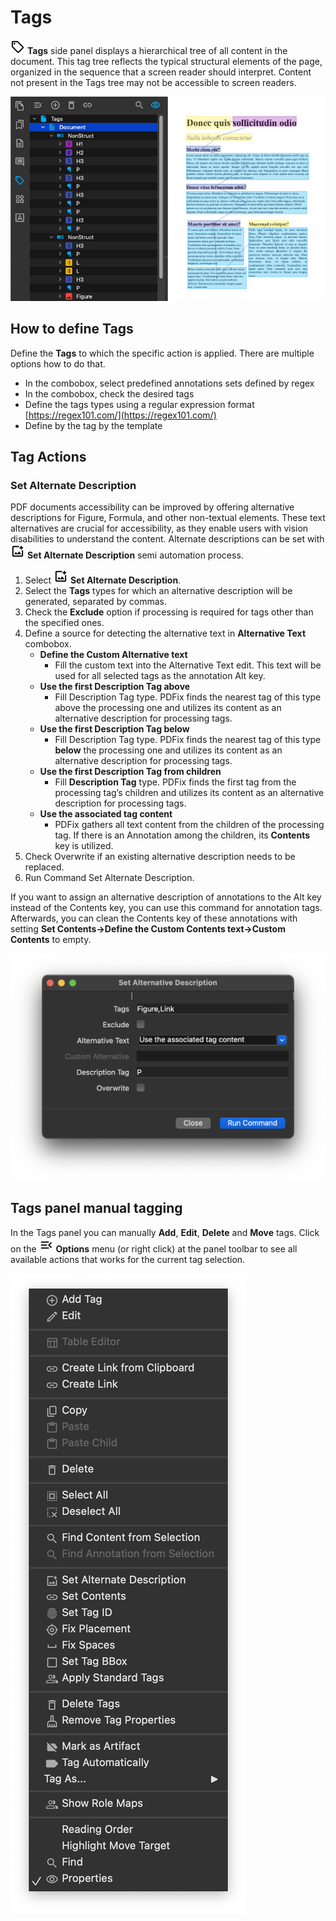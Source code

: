 # Tags

![Tags Icon](/images/panestructtree.png) __Tags__ side panel displays a hierarchical tree of all content in the document. This tag tree reflects the typical structural elements of the page, organized in the sequence that a screen reader should interpret. Content not present in the Tags tree may not be accessible to screen readers.

![Tags screenshot](/images/image-20.png)

## How to define Tags

Define the __Tags__ to which the specific action is applied. There are multiple options how to do that.

- In the combobox, select predefined annotations sets defined by regex
- In the combobox, check the desired tags
- Define the tags types using a regular expression format [https://regex101.com/](https://regex101.com/)
- Define by the tag by the template

## Tag Actions

### Set Alternate Description

PDF documents accessibility can be improved by offering alternative descriptions for Figure, Formula, and other non-textual elements. These text alternatives are crucial for accessibility, as they enable users with vision disabilities to understand the content. Alternate descriptions can be set with ![Alternate description icon](/images/tagalternate.png) __Set Alternate Description__ semi automation process.

1. Select ![Alternate description icon](/images/tagalternate.png) __Set Alternate Description__.
2. Select the __Tags__ types for which an alternative description will be generated, separated by commas.
3. Check the __Exclude__ option if processing is required for tags other than the specified ones.
4. Define a source for detecting the alternative text in __Alternative Text__ combobox.
    - __Define the Custom Alternative text__
      - Fill the custom text into the Alternative Text edit. This text will be used for all selected tags as the annotation Alt key.
    - __Use the first Description Tag above__
      - Fill Description Tag type. PDFix finds the nearest tag of this type above the processing one and utilizes its content as an alternative description for processing tags.
    - __Use the first Description Tag below__
      - Fill Description Tag type. PDFix finds the nearest tag of this type __below__ the processing one and utilizes its content as an alternative description for processing tags.
    - __Use the first Description Tag from children__
      - Fill __Description Tag__ type. PDFix finds the first tag from the processing tag’s children and utilizes its content as an alternative description for processing tags.
    - __Use the associated tag content__
      - PDFix gathers all text content from the children of the processing tag. If there is an Annotation among the children, its __Contents__ key is utilized.
5. Check Overwrite if an existing alternative description needs to be replaced.
6. Run Command Set Alternate Description.

If you want to assign an alternative description of annotations to the Alt key instead of the Contents key, you can use this command for annotation tags. Afterwards, you can clean the Contents key of these annotations with setting __Set Contents->Define the Custom Contents text->Custom Contents__ to empty.

![Set Altenative Description](/images/image-18.png)

## Tags panel manual tagging

In the Tags panel you can manually __Add__, __Edit__, __Delete__ and __Move__ tags. Click on the ![Menu Icon](/images/menu.png) __Options__ menu (or right click) at the panel toolbar to see all available actions that works for the current tag selection.

![Manual tagging menu](/images/image-71.png)